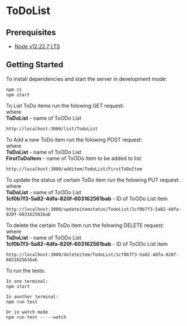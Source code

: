 # ToDoList

## Prerequisites

* [Node v12.22.7 LTS](https://nodejs.org/download/release/latest-v12.x/)

## Getting Started

To install dependencies and start the server in development mode:

```
npm ci
npm start
```

To List ToDo items run the folowing GET request:  
where  
**ToDoList** - name of ToODo List  
```
http://localhost:3000/list/TodoList
```

To Add a new ToDo item run the folowing POST request:  
where  
**ToDoList** - name of ToODo List  
**FirstToDoItem** - name of ToODo Item to be added to list  
```
http://localhost:3000/additem/TodoList/FirstToDoItem
```

To update the status of certain ToDo item run the folowing PUT request:  
where  
**ToDoList** - name of ToODo List  
**1cf0b7f3-5a82-4dfa-820f-603162561bab** - ID of ToODo List item  
```
http://localhost:3000/updateitemstatus/TodoList/1cf0b7f3-5a82-4dfa-820f-603162561bab
```

To delete the certain ToDo item run the folowing DELETE request:  
where  
**ToDoList** - name of ToODo List  
**1cf0b7f3-5a82-4dfa-820f-603162561bab** - ID of ToODo List item  
```
http://localhost:3000/deleteitem/TodoList/1cf0b7f3-5a82-4dfa-820f-603162561bab
```

To run the tests:
```
In one terminal:
npm start

In another terminal:
npm run test

Or in watch mode
npm run test -- --watch
```
